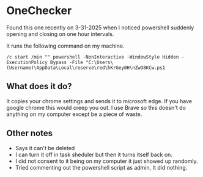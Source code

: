 # OneChecker
Found this one recently on 3-31-2025 when I noticed powershell suddenly opening and closing on
one hour intervals.

It runs the following command on my machine. 
```
/c start /min "" powershell -NonInteractive -WindowStyle Hidden -ExecutionPolicy Bypass -File "C:\Users\(Username)\AppData\Local\reserve\red\hKrGey0H\nZwO8KCw.ps1
```

## What does it do?
It copies your chrome settings and sends it to microsoft edge. If you have google chrome this would creep you out.
I use Brave so this doesn't do anything on my computer except be a piece of waste.


## Other notes
- Says it can't be deleted
- I can turn it off in task sheduler but then it turns itself back on.
- I did not consent to it being on my computer it just showed up randomly.
- Tried commenting out the powershell script as admin, It did nothing.
